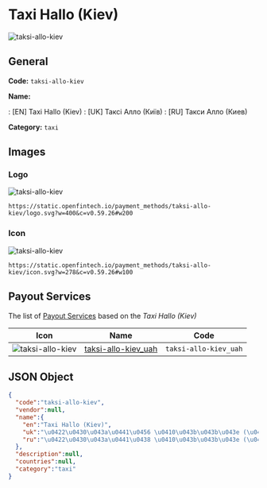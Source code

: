 
# Taxi Hallo (Kiev) 
![taksi-allo-kiev](https://static.openfintech.io/payment_methods/taksi-allo-kiev/logo.svg?w=400&c=v0.59.26#w200)  

## General 
**Code:** `taksi-allo-kiev` 
 
**Name:** 
 
:	[EN] Taxi Hallo (Kiev) 
:	[UK] Таксі Алло (Київ) 
:	[RU] Такси Алло (Киев) 
 
**Category:** `taxi` 
 

## Images 

### Logo 
![taksi-allo-kiev](https://static.openfintech.io/payment_methods/taksi-allo-kiev/logo.svg?w=400&c=v0.59.26#w200)  

```
https://static.openfintech.io/payment_methods/taksi-allo-kiev/logo.svg?w=400&c=v0.59.26#w200
```  

### Icon 
![taksi-allo-kiev](https://static.openfintech.io/payment_methods/taksi-allo-kiev/icon.svg?w=278&c=v0.59.26#w100)  

```
https://static.openfintech.io/payment_methods/taksi-allo-kiev/icon.svg?w=278&c=v0.59.26#w100
```  

## Payout Services 
 
The list of [Payout Services](/payout-services/) based on the _Taxi Hallo (Kiev)_ 

|Icon|Name|Code| 
|:---:|:---:|:---:| 
|![taksi-allo-kiev](https://static.openfintech.io/payout_methods/taksi-allo-kiev/icon.png?w=278&c=v0.59.26#w40) |[taksi-allo-kiev_uah](/payout-services/taksi-allo-kiev_uah/)|`taksi-allo-kiev_uah`| 
 

## JSON Object 

```json
{
  "code":"taksi-allo-kiev",
  "vendor":null,
  "name":{
    "en":"Taxi Hallo (Kiev)",
    "uk":"\u0422\u0430\u043a\u0441\u0456 \u0410\u043b\u043b\u043e (\u041a\u0438\u0457\u0432)",
    "ru":"\u0422\u0430\u043a\u0441\u0438 \u0410\u043b\u043b\u043e (\u041a\u0438\u0435\u0432)"
  },
  "description":null,
  "countries":null,
  "category":"taxi"
}
```  
